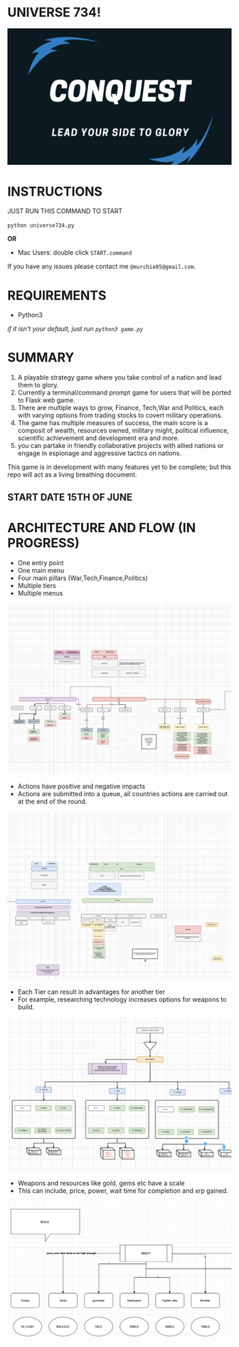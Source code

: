 # UNIVERSE 734!

![image](assets/main.png)  


# INSTRUCTIONS 

JUST RUN THIS COMMAND TO START 
  
`python universe734.py` 
  
**OR**  

- Mac Users: double click `START.command`
  
  

If you have any issues please contact me `@murchie85@gmail.com`. 

# REQUIREMENTS 

- Python3
  
*if it isn't your default, just run `python3 game.py`* 



# SUMMARY 
  
1. A playable strategy game where you take control of a nation and lead them to glory.
2. Currently a terminal/command prompt game for users that will be ported to Flask web game. 
3. There are multiple ways to grow, Finance, Tech,War and Politics, each with varying options from trading stocks to covert military operations. 
4. The game has multiple measures of success, the main score is a composit of wealth, resources owned, military might, political influence, scientific achievement and development era and more. 
5. you can partake in friendly collaborative projects with allied nations or engage in espionage and aggressive tactics on nations. 
  
  
This game is in development with many features yet to be complete; but this repo will act as a living breathing document.  
## START DATE 15TH OF JUNE   


# ARCHITECTURE AND FLOW  (IN PROGRESS)  

- One entry point
- One main menu
- Four main pillars (War,Tech,Finance,Politics)
- Multiple tiers 
- Multiple menus

![](assets/images/1.png)  

- Actions have positive and negative impacts
- Actions are submitted into a queue, all countries actions are carried out at the end of the round.  

![](assets/images/2.png)  
   
- Each Tier can result in advantages for another tier
- For example, researching technology increases options for weapons to build.  
  

![](assets/images/3.png)
  
- Weapons and resources like gold, gems etc have a scale 
- This can include, price, power, wait time for completion and xrp gained.  
  
![](assets/images/4.png)
	    

